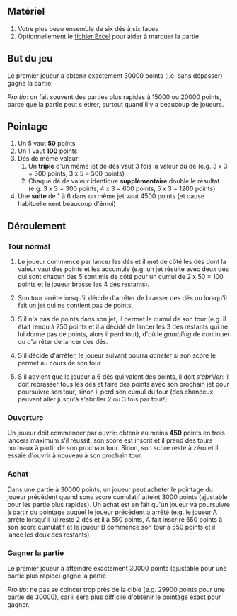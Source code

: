 ## Matériel

1. Votre plus beau ensemble de six dés à six faces
1. Optionnellement le [fichier Excel](./jeu%20de%20dés.xlsx) pour aider à marquer la partie

## But du jeu

Le premier joueur à obtenir exactement 30000 points (i.e. sans dépasser) gagne la partie.

_Pro tip_: on fait souvent des parties plus rapides à 15000 ou 20000 points, parce que la partie peut s'étirer, surtout quand il y a beaucoup de joueurs.

## Pointage

1. Un 5 vaut **50** points
1. Un 1 vaut **100** points
1. Dés de même valeur:
    1. Un **triple** d'un même jet de dés vaut 3 fois la valeur du dé (e.g. 3 x 3 = 300 points, 3 x 5 = 500 points)
    1. Chaque dé de valeur identique **supplémentaire** double le résultat (e.g. 3 x 3 = 300 points, 4 x 3 = 600 points, 5 x 3 = 1200 points)
1. Une **suite** de 1 à 6 dans un même jet vaut 4500 points (et cause habituellement beaucoup d'émoi)

## Déroulement

### Tour normal

1. Le joueur commence par lancer les dés et il met de côté les dés dont la valeur vaut des points et les accumule (e.g. un jet résulte avec deux dés qui sont chacun des 5 sont mis de côté pour un cumul de 2 x 50 = 100 points et le joueur brasse les 4 dés restants).

1. Son tour arrête lorsqu'il décide d'arrêter de brasser des dés ou lorsqu'il fait un jet qui ne contient pas de points.

1. S'il n'a pas de points dans son jet, il permet le cumul de son tour (e.g. il était rendu à 750 points et il a décidé de lancer les 3 dés restants qui ne lui donne pas de points, alors il perd tout), d'où le _gambling_ de continuer ou d'arrêter de lancer des dés.

1. S'il décide d'arrêter, le joueur suivant pourra _acheter_ si son score le permet au cours de son tour

1. S'il advient que le joueur a 6 dés qui valent des points, il doit _s'abriller_: il doit rebrasser tous les dés et faire des points avec son prochain jet pour poursuivre son tour, sinon il perd son cumul du tour (des chanceux peuvent aller jusqu'à s'abriller 2 ou 3 fois par tour!)

### Ouverture

Un joueur doit commencer par ouvrir: obtenir au moins **450** points en trois lancers maximum s'il réussit, son score est inscrit et il prend des tours normaux à partir de son prochain tour. Sinon, son score reste à zéro et il essaie d'ouvrir à nouveau à son prochain tour.

### Achat

Dans une partie à 30000 points, un joueur peut acheter le pointage du joueur précédent quand sons score cumulatif atteint 3000 points (ajustable pour les partie plus rapides). Un achat est en fait qu'un joueur va poursuivre à partir du pointage auquel le joueur précédent a arrêté (e.g. le joueur A arrête lorsqu'il lui reste 2 dés et il a 550 points, A fait inscrire 550 points à son score cumulatif et le joueur B commence son tour à 550 points et il lance les deux dés restants)

### Gagner la partie

Le premier joueur à atteindre exactement 30000 points (ajustable pour une partie plus rapide) gagne la partie

_Pro tip_: ne pas se coincer trop près de la cible (e.g. 29900 points pour une partie de 30000), car il sera plus difficile d'obtenir le pointage exact pour gagner.
